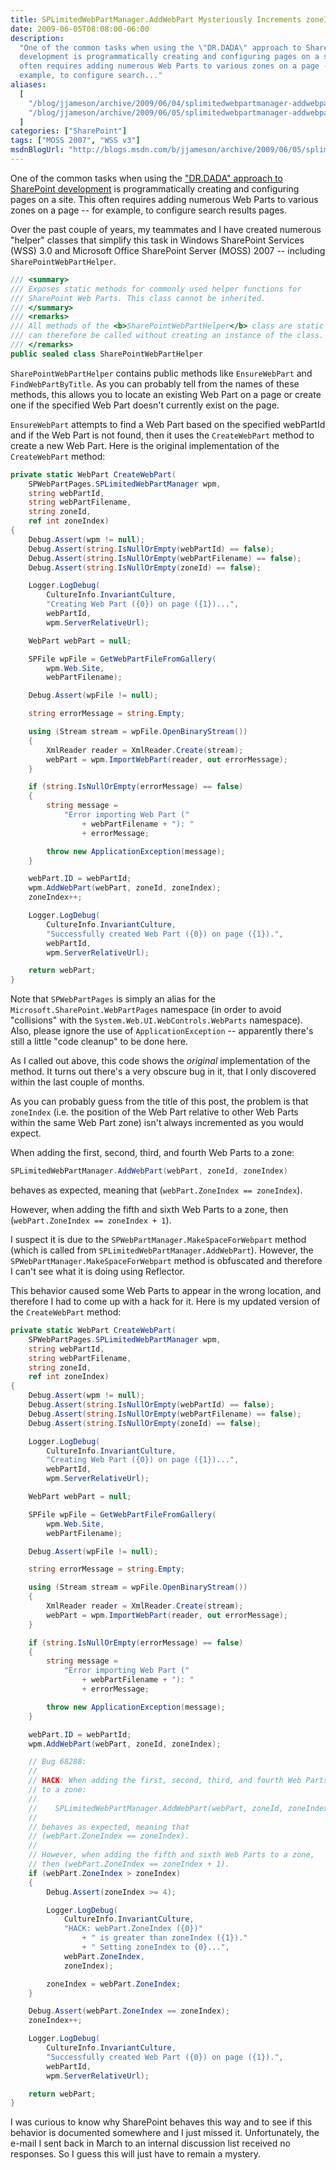 ```yaml
---
title: SPLimitedWebPartManager.AddWebPart Mysteriously Increments zoneIndex
date: 2009-06-05T08:08:00-06:00
description:
  "One of the common tasks when using the \"DR.DADA\" approach to SharePoint
  development is programmatically creating and configuring pages on a site. This
  often requires adding numerous Web Parts to various zones on a page -- for
  example, to configure search..."
aliases:
  [
    "/blog/jjameson/archive/2009/06/04/splimitedwebpartmanager-addwebpart-mysteriously-increments-zoneindex.aspx",
    "/blog/jjameson/archive/2009/06/05/splimitedwebpartmanager-addwebpart-mysteriously-increments-zoneindex.aspx",
  ]
categories: ["SharePoint"]
tags: ["MOSS 2007", "WSS v3"]
msdnBlogUrl: "http://blogs.msdn.com/b/jjameson/archive/2009/06/05/splimitedwebpartmanager-addwebpart-mysteriously-increments-zoneindex.aspx"
---
```


One of the common tasks when using the
["DR.DADA" approach to SharePoint development](/blog/jjameson/2009/03/31/introducing-the-dr-dada-approach-to-sharepoint-development)
is programmatically creating and configuring pages on a site. This often
requires adding numerous Web Parts to various zones on a page -- for example, to
configure search results pages.

Over the past couple of years, my teammates and I have created numerous "helper"
classes that simplify this task in Windows SharePoint Services (WSS) 3.0 and
Microsoft Office SharePoint Server (MOSS) 2007 -- including
`SharePointWebPartHelper`.

```C#
/// <summary>
/// Exposes static methods for commonly used helper functions for
/// SharePoint Web Parts. This class cannot be inherited.
/// </summary>
/// <remarks>
/// All methods of the <b>SharePointWebPartHelper</b> class are static and
/// can therefore be called without creating an instance of the class.
/// </remarks>
public sealed class SharePointWebPartHelper
```

`SharePointWebPartHelper` contains public methods like `EnsureWebPart` and
`FindWebPartByTitle`. As you can probably tell from the names of these methods,
this allows you to locate an existing Web Part on a page or create one if the
specified Web Part doesn't currently exist on the page.

`EnsureWebPart` attempts to find a Web Part based on the specified webPartId and
if the Web Part is not found, then it uses the `CreateWebPart` method to create
a new Web Part. Here is the original implementation of the `CreateWebPart`
method:

```C#
private static WebPart CreateWebPart(
    SPWebPartPages.SPLimitedWebPartManager wpm,
    string webPartId,
    string webPartFilename,
    string zoneId,
    ref int zoneIndex)
{
    Debug.Assert(wpm != null);
    Debug.Assert(string.IsNullOrEmpty(webPartId) == false);
    Debug.Assert(string.IsNullOrEmpty(webPartFilename) == false);
    Debug.Assert(string.IsNullOrEmpty(zoneId) == false);

    Logger.LogDebug(
        CultureInfo.InvariantCulture,
        "Creating Web Part ({0}) on page ({1})...",
        webPartId,
        wpm.ServerRelativeUrl);

    WebPart webPart = null;

    SPFile wpFile = GetWebPartFileFromGallery(
        wpm.Web.Site,
        webPartFilename);

    Debug.Assert(wpFile != null);

    string errorMessage = string.Empty;

    using (Stream stream = wpFile.OpenBinaryStream())
    {
        XmlReader reader = XmlReader.Create(stream);
        webPart = wpm.ImportWebPart(reader, out errorMessage);
    }

    if (string.IsNullOrEmpty(errorMessage) == false)
    {
        string message =
            "Error importing Web Part ("
                + webPartFilename + "): "
                + errorMessage;

        throw new ApplicationException(message);
    }

    webPart.ID = webPartId;
    wpm.AddWebPart(webPart, zoneId, zoneIndex);
    zoneIndex++;

    Logger.LogDebug(
        CultureInfo.InvariantCulture,
        "Successfully created Web Part ({0}) on page ({1}).",
        webPartId,
        wpm.ServerRelativeUrl);

    return webPart;
}
```

Note that `SPWebPartPages` is simply an alias for the
`Microsoft.SharePoint.WebPartPages` namespace (in order to avoid "collisions"
with the `System.Web.UI.WebControls.WebParts` namespace). Also, please ignore
the use of `ApplicationException` -- apparently there's still a little "code
cleanup" to be done here.

As I called out above, this code shows the _original_ implementation of the
method. It turns out there's a very obscure bug in it, that I only discovered
within the last couple of months.

As you can probably guess from the title of this post, the problem is that
`zoneIndex` (i.e. the position of the Web Part relative to other Web Parts
within the same Web Part zone) isn't always incremented as you would expect.

When adding the first, second, third, and fourth Web Parts to a zone:

```C#
SPLimitedWebPartManager.AddWebPart(webPart, zoneId, zoneIndex)
```

behaves as expected, meaning that (`webPart.ZoneIndex == zoneIndex`).

However, when adding the fifth and sixth Web Parts to a zone, then
(`webPart.ZoneIndex == zoneIndex + 1`).

I suspect it is due to the `SPWebPartManager.MakeSpaceForWebpart` method (which
is called from `SPLimitedWebPartManager.AddWebPart`). However, the
`SPWebPartManager.MakeSpaceForWebpart` method is obfuscated and therefore I
can't see what it is doing using Reflector.

This behavior caused some Web Parts to appear in the wrong location, and
therefore I had to come up with a hack for it. Here is my updated version of the
`CreateWebPart` method:

```C#
private static WebPart CreateWebPart(
    SPWebPartPages.SPLimitedWebPartManager wpm,
    string webPartId,
    string webPartFilename,
    string zoneId,
    ref int zoneIndex)
{
    Debug.Assert(wpm != null);
    Debug.Assert(string.IsNullOrEmpty(webPartId) == false);
    Debug.Assert(string.IsNullOrEmpty(webPartFilename) == false);
    Debug.Assert(string.IsNullOrEmpty(zoneId) == false);

    Logger.LogDebug(
        CultureInfo.InvariantCulture,
        "Creating Web Part ({0}) on page ({1})...",
        webPartId,
        wpm.ServerRelativeUrl);

    WebPart webPart = null;

    SPFile wpFile = GetWebPartFileFromGallery(
        wpm.Web.Site,
        webPartFilename);

    Debug.Assert(wpFile != null);

    string errorMessage = string.Empty;

    using (Stream stream = wpFile.OpenBinaryStream())
    {
        XmlReader reader = XmlReader.Create(stream);
        webPart = wpm.ImportWebPart(reader, out errorMessage);
    }

    if (string.IsNullOrEmpty(errorMessage) == false)
    {
        string message =
            "Error importing Web Part ("
                + webPartFilename + "): "
                + errorMessage;

        throw new ApplicationException(message);
    }

    webPart.ID = webPartId;
    wpm.AddWebPart(webPart, zoneId, zoneIndex);

    // Bug 68288:
    //
    // HACK: When adding the first, second, third, and fourth Web Parts
    // to a zone:
    //
    //    SPLimitedWebPartManager.AddWebPart(webPart, zoneId, zoneIndex)
    //
    // behaves as expected, meaning that
    // (webPart.ZoneIndex == zoneIndex).
    //
    // However, when adding the fifth and sixth Web Parts to a zone,
    // then (webPart.ZoneIndex == zoneIndex + 1).
    if (webPart.ZoneIndex > zoneIndex)
    {
        Debug.Assert(zoneIndex >= 4);

        Logger.LogDebug(
            CultureInfo.InvariantCulture,
            "HACK: webPart.ZoneIndex ({0})"
                + " is greater than zoneIndex ({1})."
                + " Setting zoneIndex to {0}...",
            webPart.ZoneIndex,
            zoneIndex);

        zoneIndex = webPart.ZoneIndex;
    }

    Debug.Assert(webPart.ZoneIndex == zoneIndex);
    zoneIndex++;

    Logger.LogDebug(
        CultureInfo.InvariantCulture,
        "Successfully created Web Part ({0}) on page ({1}).",
        webPartId,
        wpm.ServerRelativeUrl);

    return webPart;
}
```

I was curious to know why SharePoint behaves this way and to see if this
behavior is documented somewhere and I just missed it. Unfortunately, the e-mail
I sent back in March to an internal discussion list received no responses. So I
guess this will just have to remain a mystery.
